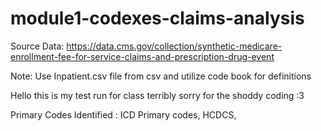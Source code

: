 # module1-codexes-claims-analysis
Source Data: https://data.cms.gov/collection/synthetic-medicare-enrollment-fee-for-service-claims-and-prescription-drug-event

Note: Use Inpatient.csv file from csv and utilize code book for definitions

Hello this is my test run for class terribly sorry for the shoddy coding :3

Primary Codes Identified : ICD Primary codes, HCDCS, 

